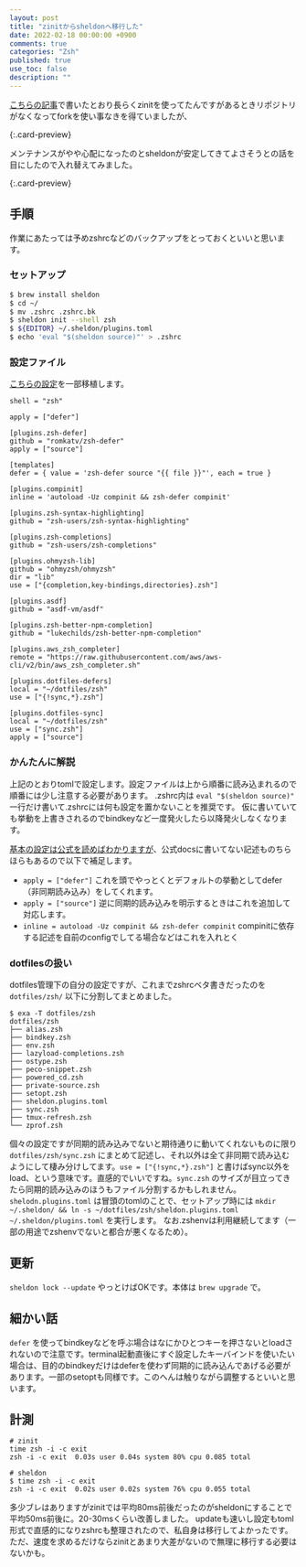 ```yaml
---
layout: post
title: "zinitからsheldonへ移行した"
date: 2022-02-18 00:00:00 +0900
comments: true
categories: "Zsh"
published: true
use_toc: false
description: ""
---
```


[こちらの記事](https://ktrysmt.github.io/blog/switch-zgen-to-zinit/)で書いたとおり長らくzinitを使ってたんですがあるときリポジトリがなくなってforkを使い事なきを得ていましたが、

[](https://github.com/zdharma-continuum/zinit){:.card-preview}

メンテナンスがやや心配になったのとsheldonが安定してきてよさそうとの話を目にしたので入れ替えてみました。

[](https://github.com/rossmacarthur/sheldon){:.card-preview}

## 手順

作業にあたっては予めzshrcなどのバックアップをとっておくといいと思います。

### セットアップ

```sh
$ brew install sheldon
$ cd ~/
$ mv .zshrc .zshrc.bk
$ sheldon init --shell zsh
$ ${EDITOR} ~/.sheldon/plugins.toml
$ echo 'eval "$(sheldon source)"' > .zshrc
```

### 設定ファイル

[こちらの設定](https://ktrysmt.github.io/blog/switch-zgen-to-zinit/)を一部移植します。

```
shell = "zsh"

apply = ["defer"]

[plugins.zsh-defer]
github = "romkatv/zsh-defer"
apply = ["source"]

[templates]
defer = { value = 'zsh-defer source "{{ file }}"', each = true }

[plugins.compinit]
inline = 'autoload -Uz compinit && zsh-defer compinit'

[plugins.zsh-syntax-highlighting]
github = "zsh-users/zsh-syntax-highlighting"

[plugins.zsh-completions]
github = "zsh-users/zsh-completions"

[plugins.ohmyzsh-lib]
github = "ohmyzsh/ohmyzsh"
dir = "lib"
use = ["{completion,key-bindings,directories}.zsh"]

[plugins.asdf]
github = "asdf-vm/asdf"

[plugins.zsh-better-npm-completion]
github = "lukechilds/zsh-better-npm-completion"

[plugins.aws_zsh_completer]
remote = "https://raw.githubusercontent.com/aws/aws-cli/v2/bin/aws_zsh_completer.sh"

[plugins.dotfiles-defers]
local = "~/dotfiles/zsh"
use = ["{!sync,*}.zsh"]

[plugins.dotfiles-sync]
local = "~/dotfiles/zsh"
use = ["sync.zsh"]
apply = ["source"]
```

### かんたんに解説

上記のとおりtomlで設定します。設定ファイルは上から順番に読み込まれるので順番には少し注意する必要があります。
.zshrc内は `eval "$(sheldon source)"` 一行だけ書いて.zshrcには何も設定を置かないことを推奨です。
仮に書いていても挙動を上書きされるのでbindkeyなど一度発火したら以降発火しなくなります。

[基本の設定は公式を読めばわかりますが](https://sheldon.cli.rs/Examples.html)、公式docsに書いてない記述ものちらほらもあるので以下で補足します。

* `apply = ["defer"]` これを頭でやっとくとデフォルトの挙動としてdefer（非同期読み込み）をしてくれます。
* `apply = ["source"]` 逆に同期的読み込みを明示するときはこれを追加して対応します。
* `inline = autoload -Uz compinit && zsh-defer compinit` compinitに依存する記述を自前のconfigでしてる場合などはこれを入れとく

### dotfilesの扱い

dotfiles管理下の自分の設定ですが、これまでzshrcベタ書きだったのを `dotfiles/zsh/` 以下に分割してまとめました。

```
$ exa -T dotfiles/zsh
dotfiles/zsh
├── alias.zsh
├── bindkey.zsh
├── env.zsh
├── lazyload-completions.zsh
├── ostype.zsh
├── peco-snippet.zsh
├── powered_cd.zsh
├── private-source.zsh
├── setopt.zsh
├── sheldon.plugins.toml
├── sync.zsh
├── tmux-refresh.zsh
└── zprof.zsh
```

個々の設定ですが同期的読み込みでないと期待通りに動いてくれないものに限り `dotfiles/zsh/sync.zsh` にまとめて記述し、それ以外は全て非同期で読み込むようにして棲み分けしてます。`use = ["{!sync,*}.zsh"]` と書けばsync以外をload、という意味です。直感的でいいですね。`sync.zsh` のサイズが目立ってきたら同期的読み込みのほうもファイル分割するかもしれません。`shelodn.plugins.toml` は冒頭のtomlのことで、セットアップ時には `mkdir ~/.sheldon/ && ln -s ~/dotfiles/zsh/sheldon.plugins.toml ~/.sheldon/plugins.toml` を実行します。
なお.zshenvは利用継続してます（一部の用途でzshenvでないと都合が悪くなるため）。

## 更新

`sheldon lock --update` やっとけばOKです。本体は `brew upgrade` で。

## 細かい話

`defer` を使ってbindkeyなどを呼ぶ場合はなにかひとつキーを押さないとloadされないので注意です。terminal起動直後にすぐ設定したキーバインドを使いたい場合は、目的のbindkeyだけはdeferを使わず同期的に読み込んであげる必要があります。一部のsetoptも同様です。このへんは触りながら調整するといいと思います。

## 計測

```
# zinit
time zsh -i -c exit
zsh -i -c exit  0.03s user 0.04s system 80% cpu 0.085 total

# sheldon
$ time zsh -i -c exit
zsh -i -c exit  0.02s user 0.02s system 76% cpu 0.055 total
```

多少ブレはありますがzinitでは平均80ms前後だったのがsheldonにすることで平均50ms前後に。20-30msくらい改善しました。
updateも速いし設定もtoml形式で直感的になりzshrcも整理されたので、私自身は移行してよかったです。
ただ、速度を求めるだけならzinitとあまり大差がないので無理に移行する必要はないかも。